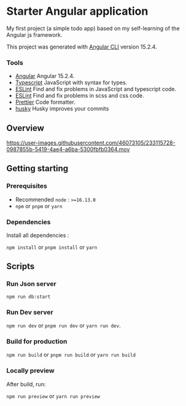 # Starter Angular application

My first project (a simple todo app) based on my self-learning of the Angular js framework.

This project was generated with [Angular CLI](https://github.com/angular/angular-cli) version 15.2.4.

### Tools

- [Angular](https://angular.io/) Angular 15.2.4.
- [Typescript](https://www.typescriptlang.org/) JavaScript with syntax for types.
- [ESLint](https://eslint.org/) Find and fix problems in JavaScript and typescript code.
- [ESLint](https://stylelint.io/) Find and fix problems in scss and css code.
- [Prettier](https://prettier.io/) Code formatter.
- [husky](https://typicode.github.io/husky) Husky improves your commits

## Overview

https://user-images.githubusercontent.com/46073105/233115728-0987855b-5419-4ae4-a6ba-5300fbfb0364.mov






## Getting starting

### Prerequisites

- Recommended `node` : `>=16.13.0`
- `npm` or `pnpm` or `yarn`

### Dependencies

Install all dependencies :

`npm install` or `pnpm install` or `yarn`

## Scripts

### Run Json server

`npm run db:start`

### Run Dev server

`npm run dev` or `pnpm run dev` or `yarn run dev`.

### Build for production

`npm run build` or `pnpm run build` or `yarn run build`

### Locally preview

After build, run:

`npm run preview` or `yarn run preview`
